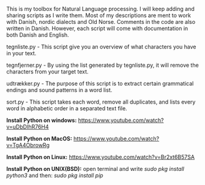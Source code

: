 This is my toolbox for Natural Language processing. I will keep adding and sharing scripts as I write them.
Most of my descriptions are ment to work with Danish, nordic dialects and Old Norse. Comments in the code are also written in Danish.
However, each script will come with documentation in both Danish and English.

tegnliste.py - This script give you an overview of what characters you have in your text.

tegnfjerner.py - By using the list generated by tegnliste.py, it will remove the characters from your target text.

udtrækker.py - The purpose of this script is to extract certain grammatical endings and sound patterns in a word list.

sort.py - This script takes each word, remove all duplicates, and lists every word in alphabetic order in a separated text file.

<p></p>

<b>Install Python on windows:</b> https://www.youtube.com/watch?v=uDbDIhR76H4

<b>Install Python on MacOS:</b> https://www.youtube.com/watch?v=TgA4ObrowRg

<b>Install Python on Linux:</b> https://www.youtube.com/watch?v=Br2xt6B57SA

<b>Install Python on UNIX(BSD):</b>
open terminal and write
  <i>sudo pkg install python3</i>
and then:
  <i>sudo pkg install pip</i>
